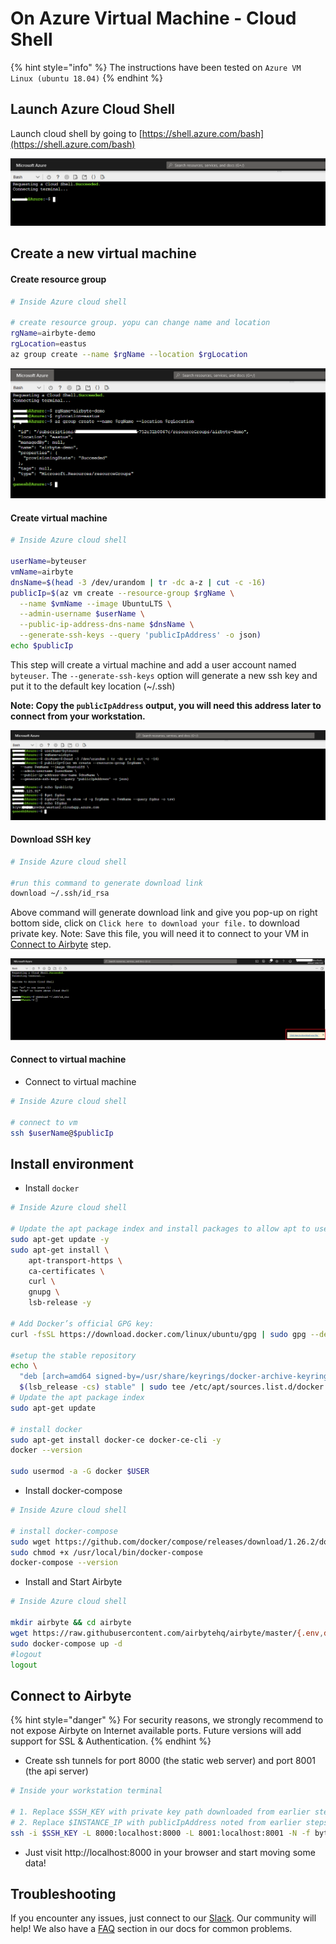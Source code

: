 # On Azure Virtual Machine - Cloud Shell

{% hint style="info" %}
The instructions have been tested on `Azure VM Linux (ubuntu 18.04)`
{% endhint %}

## Launch Azure Cloud Shell

Launch cloud shell by going to [https://shell.azure.com/bash](https://shell.azure.com/bash)

![](../.gitbook/assets/azure_shell_launch.png)

## Create a new virtual machine

#### Create resource group

```bash
# Inside Azure cloud shell

# create resource group. yopu can change name and location
rgName=airbyte-demo
rgLocation=eastus
az group create --name $rgName --location $rgLocation
```
![](../.gitbook/assets/azure_shell_create_rg.png)

#### Create virtual machine

```bash
# Inside Azure cloud shell

userName=byteuser
vmName=airbyte
dnsName=$(head -3 /dev/urandom | tr -dc a-z | cut -c -16)
publicIp=$(az vm create --resource-group $rgName \
  --name $vmName --image UbuntuLTS \
  --admin-username $userName \
  --public-ip-address-dns-name $dnsName \
  --generate-ssh-keys --query 'publicIpAddress' -o json)
echo $publicIp
```

This step will create a virtual machine and add a user account named `byteuser`. The ``--generate-ssh-keys`` option will generate a new ssh key and put it to the default key location (~/.ssh)

**Note: Copy the ``publicIpAddress`` output, you will need this address later to connect from your workstation.**

![](../.gitbook/assets/azure_shell_create_vm.png)

#### Download SSH key

```bash
# Inside Azure cloud shell

#run this command to generate download link
download ~/.ssh/id_rsa
```
Above command will generate download link and give you pop-up on right bottom side, click on `Click here to download your file.` to download private key. 
Note: Save this file, you will need it to connect to your VM in [Connect to Airbyte](#connect-to-airbyte) step.

![](../.gitbook/assets/azure_shell_download_ssh_key.png)

#### Connect to virtual machine

- Connect to virtual machine 

```bash
# Inside Azure cloud shell

# connect to vm 
ssh $userName@$publicIp
```

## Install environment

- Install `docker`
  
```bash
# Inside Azure cloud shell

# Update the apt package index and install packages to allow apt to use a repository over HTTPS
sudo apt-get update -y
sudo apt-get install \
    apt-transport-https \
    ca-certificates \
    curl \
    gnupg \
    lsb-release -y

# Add Docker’s official GPG key:
curl -fsSL https://download.docker.com/linux/ubuntu/gpg | sudo gpg --dearmor -o /usr/share/keyrings/docker-archive-keyring.gpg

#setup the stable repository
echo \
  "deb [arch=amd64 signed-by=/usr/share/keyrings/docker-archive-keyring.gpg] https://download.docker.com/linux/ubuntu \
  $(lsb_release -cs) stable" | sudo tee /etc/apt/sources.list.d/docker.list > /dev/null
# Update the apt package index
sudo apt-get update

# install docker
sudo apt-get install docker-ce docker-ce-cli -y
docker --version

sudo usermod -a -G docker $USER
```
- Install docker-compose

```bash
# Inside Azure cloud shell

# install docker-compose
sudo wget https://github.com/docker/compose/releases/download/1.26.2/docker-compose-$(uname -s)-$(uname -m) -O /usr/local/bin/docker-compose
sudo chmod +x /usr/local/bin/docker-compose
docker-compose --version
```

- Install and Start Airbyte

```bash
# Inside Azure cloud shell

mkdir airbyte && cd airbyte
wget https://raw.githubusercontent.com/airbytehq/airbyte/master/{.env,docker-compose.yaml}
sudo docker-compose up -d
#logout
logout
```

## Connect to Airbyte

{% hint style="danger" %}
For security reasons, we strongly recommend to not expose Airbyte on Internet available ports. Future versions will add support for SSL & Authentication.
{% endhint %}

- Create ssh tunnels for port 8000 (the static web server) and port 8001 (the api server)
```bash
# Inside your workstation terminal

# 1. Replace $SSH_KEY with private key path downloaded from earlier steps
# 2. Replace $INSTANCE_IP with publicIpAddress noted from earlier steps
ssh -i $SSH_KEY -L 8000:localhost:8000 -L 8001:localhost:8001 -N -f byteuser@$INSTANCE_IP
```
- Just visit http://localhost:8000 in your browser and start moving some data!




## Troubleshooting

If you encounter any issues, just connect to our [Slack](https://slack.airbyte.io). Our community will help! We also have a [FAQ](../faq/technical-support.md) section in our docs for common problems.
